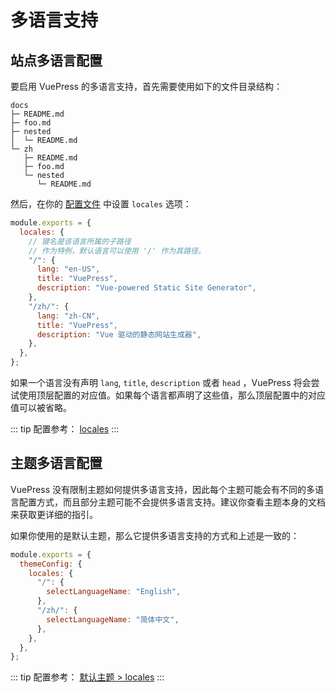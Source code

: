 # 多语言支持

## 站点多语言配置

要启用 VuePress 的多语言支持，首先需要使用如下的文件目录结构：

```
docs
├─ README.md
├─ foo.md
├─ nested
│  └─ README.md
└─ zh
   ├─ README.md
   ├─ foo.md
   └─ nested
      └─ README.md
```

然后，在你的 [配置文件](./configuration.md#配置文件) 中设置 `locales` 选项：

```js
module.exports = {
  locales: {
    // 键名是该语言所属的子路径
    // 作为特例，默认语言可以使用 '/' 作为其路径。
    "/": {
      lang: "en-US",
      title: "VuePress",
      description: "Vue-powered Static Site Generator",
    },
    "/zh/": {
      lang: "zh-CN",
      title: "VuePress",
      description: "Vue 驱动的静态网站生成器",
    },
  },
};
```

如果一个语言没有声明 `lang`, `title`, `description` 或者 `head` ，VuePress 将会尝试使用顶层配置的对应值。如果每个语言都声明了这些值，那么顶层配置中的对应值可以被省略。

::: tip
配置参考： [locales](../reference/config.md#locales)
:::

## 主题多语言配置

VuePress 没有限制主题如何提供多语言支持，因此每个主题可能会有不同的多语言配置方式，而且部分主题可能不会提供多语言支持。建议你查看主题本身的文档来获取更详细的指引。

如果你使用的是默认主题，那么它提供多语言支持的方式和上述是一致的：

```js
module.exports = {
  themeConfig: {
    locales: {
      "/": {
        selectLanguageName: "English",
      },
      "/zh/": {
        selectLanguageName: "简体中文",
      },
    },
  },
};
```

::: tip
配置参考： [默认主题 > locales](../reference/default-theme/config.md#locales)
:::
